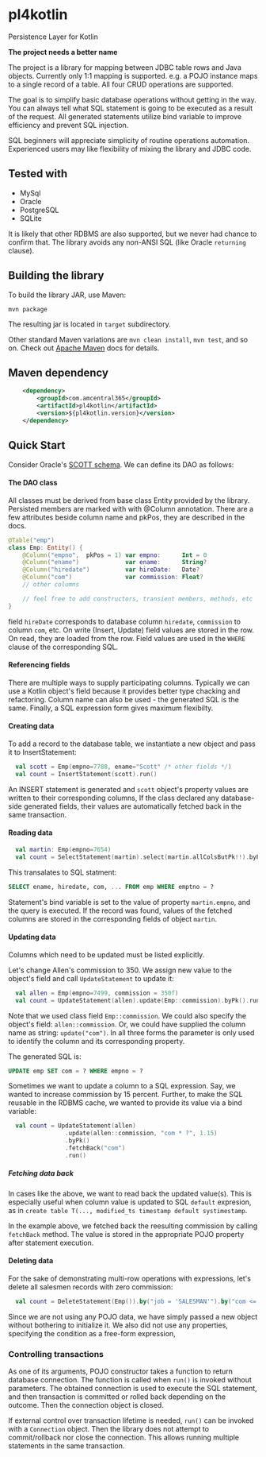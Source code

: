 # pl4kotlin
Persistence Layer for Kotlin

**The project needs a better name**

The project is a library for mapping between JDBC table rows and Java
objects. Currently only 1:1 mapping is supported. e.g. a POJO instance
maps to a single record of a table. All four CRUD operations are
supported.

The goal is to simplify basic database operations without getting in
the way. You can always tell what SQL statement is going to be executed
as a result of the request. All generated statements utilize bind variable
to improve efficiency and prevent SQL injection.

SQL beginners will appreciate simplicity of routine operations
automation. Experienced users may like flexibility of mixing the
library and JDBC code.

## Tested with

* MySql
* Oracle
* PostgreSQL
* SQLite

It is likely that other RDBMS are also supported, but we never had
chance to confirm that. The library avoids any non-ANSI SQL (like
Oracle ```returning``` clause).

## Building the library
To build the library JAR, use Maven:
```
mvn package
```
The resulting jar is located in ```target``` subdirectory.

Other standard Maven variations are ```mvn clean install```,
```mvn test```, and so on. Check out [Apache Maven](https://maven.apache.org/)
docs for details.

## Maven dependency

```XML
    <dependency>
        <groupId>com.amcentral365</groupId>
        <artifactId>pl4kotlin</artifactId>
        <version>${pl4kotlin.version}</version>
    </dependency>
```

## Quick Start

Consider Oracle's [SCOTT schema](http://www.orafaq.com/wiki/SCOTT#Original_SCOTT.27s_tables_since_Oracle_4).
We can define its DAO as follows:

#### The DAO class
All classes must be derived from base class Entity provided by the library.
Persisted members are marked with with @Column annotation. There are a
few attributes beside column name and pkPos, they are described in the
docs.

```Kotlin
@Table("emp")
class Emp: Entity() {
    @Column("empno",  pkPos = 1) var empno:      Int = 0
    @Column("ename")             var ename:      String?
    @Column("hiredate")          var hireDate:   Date?
    @Column("com")               var commission: Float?
    // other columns

    // feel free to add constructors, transient members, methods, etc
}
```

field ```hireDate``` corresponds to database column ```hiredate```,
```commission``` to column ```com```, etc. On write (Insert, Update)
field values are stored in the row. On read, they are loaded
from the row. Field values are used in the ```WHERE``` clause of the
corresponding SQL.


#### Referencing fields
There are multiple ways to supply participating columns. Typically we
can use a Kotlin object's field because it provides better type chacking
and refactoring. Column name can also be used - the generated SQL is the same.
Finally, a SQL expression form gives maximum flexibilty.


#### Creating data
To add a record to the database table, we instantiate a new object and
pass it to InsertStatement:

```Kotlin
  val scott = Emp(empno=7788, ename="Scott" /* other fields */)
  val count = InsertStatement(scott).run()
```

An INSERT statement is generated and ```scott``` object's property values
are written to their corresponding columns, If the class declared any
database-side generated fields, their values are automatically fetched
back in the same transaction.


#### Reading data
```Kotlin
  val martin: Emp(empno=7654)
  val count = SelectStatement(martin).select(martin.allColsButPk!!).byPk().run()
```

This transalates to SQL statment:
```SQL
SELECT ename, hiredate, com, ... FROM emp WHERE emptno = ?
```
Statement's bind variable is set to the value of property ```martin.empno```,
and the query is executed. If the record was found, values of the fetched
columns are stored in the corresponding fields of object ```martin```.


#### Updating data
Columns which need to be updated must be listed explicitly.

Let's change Allen's commission to 350. We assign new value to the
object's field and call ```UpdateStatement``` to update it:
```Kotlin
  val allen = Emp(empno=7499, commission = 350f)
  val count = UpdateStatement(allen).update(Emp::commission).byPk().run()
```
Note that we used class field ```Emp::commission```. We could also
specify the object's field: ```allen::commission```. Or, we could have
supplied the column name as string: ```update("com")```. In all three
forms the parameter is only used to identify the column and its corresponding
property.

The generated SQL is:
```SQL
UPDATE emp SET com = ? WHERE empno = ?
```

Sometimes we want to update a column to a SQL expression. Say, we wanted
to increase commission by 15 percent. Further, to make the SQL reusable
in the RDBMS cache, we wanted to provide its value via a bind variable:

```Kotlin
  val count = UpdateStatement(allen)
                .update(allen::commission, "com * ?", 1.15)
                .byPk()
                .fetchBack("com")
                .run()
```

##### Fetching data back
In cases like the above, we want to read back the updated value(s). This
is especially useful when column value is updated to SQL ```default```
expresion, as in
```create table T(..., modified_ts timestamp default systimestamp```.

In the example above, we fetched back the reesulting commission by calling
```fetchBack``` method. The value is stored in the appropriate POJO
property after statement execution.


#### Deleting data
For the sake of demonstrating multi-row operations with expressions,
let's delete all salesmen records with zero commission:

```Kotlin
  val count = DeleteStatement(Emp()).by("job = 'SALESMAN'").by("com <= 0").run()
```

Since we are not using any POJO data, we have simply passed a new object
without bothering to initialize it. We also did not use any properties,
specifying the condition as a free-form expression,


### Controlling transactions
As one of its arguments, POJO constructor takes a function to return
database connection. The function is called when ```run()``` is invoked
without parameters. The obtained connection is used to execute the
SQL statement, and then transaction is committed or rolled back
depending on the outcome. Then the connection object is closed.

If external control over transaction lifetime is needed, ```run()```
can be invoked with a ```Connection``` object. Then the library does not
attempt to commit/rollback nor close the connection. This allows running
multiple statements in the same transaction.
